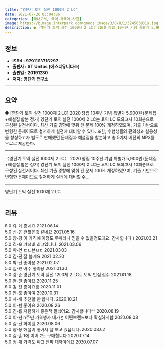```yaml
---
title: "영단기 토익 실전 1000제 2 LC"
date: 2021-07-26 03:04:06
categories: [국내도서, 국어-외국어-사전]
image: https://bimage.interpark.com/goods_image/3/8/8/1/324563881s.jpg
description: ● [영단기 토익 실전 1000제 2 LC] 2020 창립 10주년 기념 특별가 5,900원 (문제집+해설집 합본 정가) 영단기 토익 실전 1000제 2 LC는 토익 LC 모의고사 10회분으로 구성된 실전서이다. 최신 기출 경향에 맞춰 전 문제 100% 개정하였으며, 기출 기반으로 변
---
```


## **정보**

- **ISBN : 9791163716297**
- **출판사 : ST Unitas (에스티유니타스)**
- **출판일 : 20191230**
- **저자 : 영단기 연구소**

------



## **요약**

●  [영단기 토익 실전 1000제 2 LC] 2020 창립 10주년 기념 특별가 5,900원 (문제집+해설집 합본 정가) 영단기 토익 실전 1000제 2 LC는 토익 LC 모의고사 10회분으로 구성된 실전서이다. 최신 기출 경향에 맞춰 전 문제 100% 개정하였으며, 기출 기반으로 변형한 문제이므로 철저하게 실전에 대비할 수 있다. 또한, 수험생들의 편의성과 실용성을 향상하고자 별도로 판매했던 문제집과 해설집을 합본하고 총 5가지 버전의 MP3를 무료로 제공한다.

------

〈영단기 토익 실전 1000제 2 LC〉 2020 창립 10주년 기념 특별가 5,900원 (문제집+해설집 합본 정가)
영단기 토익 실전 1000제 2 LC는 토익 LC 모의고사 10회분으로 구성된 실전서이다. 최신 기출 경향에 맞춰 전 문제 100% 개정하였으며, 기출 기반으로 변형한 문제이므로 철저하게 실전에 대비할 수... 

------


영단기 토익 실전 1000제 2 LC 

------


## **리뷰** 

5.0 유-아 좋네요 2021.06.14 <br/>5.0 신-은 괜찮은것 같네요 2021.05.16 <br/>5.0 양-정 이 가격에 이정도 두께라니 믿을 수 없을정도에요. 감사합니다 ) 2021.03.21 <br/>5.0 김-욱 가성비 최고입니다. 2021.03.06 <br/>5.0 박-언 ㄷㄴ븐ㅂㄷ 2021.03.03 <br/>5.0 김-진 잘 볼게요 2021.02.20 <br/>5.0 박-진 좋아용  2021.02.07 <br/>5.0 임-민 아주 좋아용 2021.01.30 <br/>5.0 강-순 영단기 토익 실전 1200제 2 LC로 토익 만점 접수 2021.01.18 <br/>5.0 염-원 좋아요 2020.11.25 <br/>5.0 김-린 좋아요옹 2020.11.01 <br/>5.0 안-호 좋아여 2020.10.31 <br/>5.0 차-배 추천할 만 합니다. 2020.10.21 <br/>5.0 이-빈 좋아요 2020.08.26 <br/>5.0 김-름 저렴하게 좋은책 잘샀어요. 감사합니다^^ 2020.08.19 <br/>5.0 이-현 n주년 가격행사 내가본 어떤브랜드보다 확실하게함 2020.08.08 <br/>5.0 김-진 화이팅 2020.08.06 <br/>5.0 양-봉 해설이 좋아서 잘 보고 있습니다. 2020.08.02 <br/>5.0 김-훈 1에 이어 2도 구매합니다 2020.07.14 <br/>5.0 정-재 가격도 싸고 진짜 대박이에요 2020.07.07 <br/>
